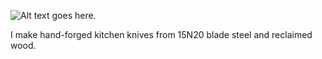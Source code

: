 ![Alt text goes here.][knife01]

I make hand-forged kitchen knives from 15N20 blade steel and reclaimed
wood.

[knife01]: photos/knife01.jpg
